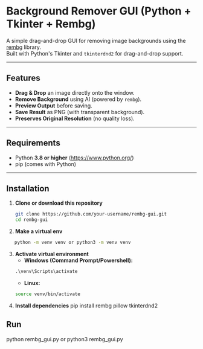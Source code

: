 # Background Remover GUI (Python + Tkinter + Rembg)

A simple drag-and-drop GUI for removing image backgrounds using the [rembg](https://github.com/danielgatis/rembg) library.  
Built with Python's Tkinter and `tkinterdnd2` for drag-and-drop support.

---

## Features
- **Drag & Drop** an image directly onto the window.
- **Remove Background** using AI (powered by `rembg`).
- **Preview Output** before saving.
- **Save Result** as PNG (with transparent background).
- **Preserves Original Resolution** (no quality loss).

---

## Requirements
- Python **3.8 or higher** (https://www.python.org/)
- pip (comes with Python)

---

## Installation

1. **Clone or download this repository**  
   ```bash
   git clone https://github.com/your-username/rembg-gui.git
   cd rembg-gui
2. **Make a virtual env**
```bash
   python -m venv venv or python3 -m venv venv 
```
3. **Activate virtual environment**
   - **Windows (Command Prompt/Powershell):**
   ```cmd
   .\venv\Scripts\activate
   ```
   - **Linux:**
    ```bash
    source venv/bin/activate

3. **Install dependencies**
   pip install rembg pillow tkinterdnd2


## Run

python rembg_gui.py or python3 rembg_gui.py